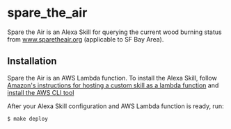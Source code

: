 # spare_the_air

Spare the Air is an Alexa Skill for querying the current wood burning status from www.sparetheair.org (applicable to SF Bay Area).

## Installation

Spare the Air is an AWS Lambda function. To install the Alexa Skill, follow [Amazon's instructions for hosting a custom skill as a lambda function](https://developer.amazon.com/docs/custom-skills/host-a-custom-skill-as-an-aws-lambda-function.html) and [install the AWS CLI tool](https://aws.amazon.com/cli/)

After your Alexa Skill configuration and AWS Lambda function is ready, run:

    $ make deploy
